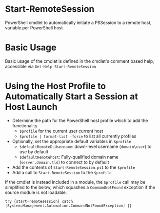# Start-RemoteSession
PowerShell cmdlet to automatically initiate a PSSession to a remote host, variable per PowerShell host

# Basic Usage
Basic usage of the cmdlet is defined in the cmdlet's comment based help, accessible via `Get-Help Start-RemoteSession`

# Using the Host Profile to Automatically Start a Session at Host Launch
  *  Determine the path for the PowerShell host profile which to add the functionality
     * `$profile` for the current user current host
     * `$profile | format-list -force` to list all currently profiles
  *  Optionally, set the appropriate default variables in `$profile`
     * `$defaultRemoteDLUsername`: down-level username (`domain\user`) to use by default
     * `$defaultRemotehost`: Fully-qualified domain name (`server.domain.tld`) to connect to by default
  *  Add the contents of `Start-RemoteSession.ps1` to the `$profile`
  *  Add a call to `Start-RemoteSession` to the `$profile`
     
If the cmdlet is instead included in a module, the `$profile` call may be simplified to the below, which squashes 
a `CommandNotFound` exception if the source module is not loadable.

`try {start-remotesession} catch [System.Management.Automation.CommandNotFoundException] {}`
